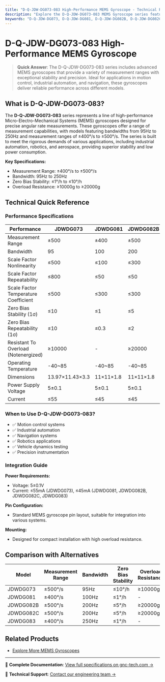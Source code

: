 ```yaml
---
title: "D-Q-JDW-DG073-083 High-Performance MEMS Gyroscope - Technical Reference"
description: "Explore the D-Q-JDW-DG073-083 MEMS Gyroscope series featuring multiple measurement ranges, superior stability, and precision for demanding applications."
keywords: "D-Q-JDW-DG073, D-Q-JDW-DG081, D-Q-JDW-DG082B, D-Q-JDW-DG082C, D-Q-JDW-DG083, MEMS Gyroscope, High-Performance Gyroscopes"
---
```


# D-Q-JDW-DG073-083 High-Performance MEMS Gyroscope

> **Quick Answer**: The D-Q-JDW-DG073-083 series includes advanced MEMS gyroscopes that provide a variety of measurement ranges with exceptional stability and precision. Ideal for applications in motion control, industrial automation, and navigation, these gyroscopes deliver reliable performance across different models.

## What is D-Q-JDW-DG073-083?

The **D-Q-JDW-DG073-083** series represents a line of high-performance Micro-Electro-Mechanical Systems (MEMS) gyroscopes designed for precise angular rate measurements. These gyroscopes offer a range of measurement capabilities, with models featuring bandwidths from 95Hz to 250Hz and measurement ranges of ±400°/s to ±500°/s. The series is built to meet the rigorous demands of various applications, including industrial automation, robotics, and aerospace, providing superior stability and low power consumption.

**Key Specifications:**
- Measurement Range: ±400°/s to ±500°/s
- Bandwidth: 95Hz to 250Hz
- Zero Bias Stability: ≤1°/h to ≤10°/h
- Overload Resistance: ≥10000g to ≥20000g

## Technical Quick Reference

### Performance Specifications
| Performance | JDWDG073 | JDWDG081 | JDWDG082B | JDWDG082C | JDWDG083 | Unit |
| --- | --- | --- | --- | --- | --- | --- |
| Measurement Range | ±500 | ±400 | ±500 | ±500 | ±400 | °/s |
| Bandwidth | 95 | 100 | 200 | 200 | 250 | Hz |
| Scale Factor Nonlinearity | ≤500 | ≤100 | ≤300 | ≤300 | ≤100 | ppm |
| Scale Factor Repeatability | ≤800 | ≤50 | ≤50 | ≤50 | ≤30 | ppm |
| Scale Factor Temperature Coefficient | ≤500 | ≤300 | ≤300 | ≤300 | ≤100 | ppm/°C |
| Zero Bias Stability (1σ) | ≤10 | ≤1 | ≤5 | ≤5 | ≤1 | °/h |
| Zero Bias Repeatability (1σ) | ≤10 | ≤0.3 | ≤2 | ≤2 | ≤0.3 | °/h |
| Resistant To Overload (Notenergized) | ≥10000 | - | ≥20000 | ≥20000 | - | g |
| Operating Temperature | -40~85 | -40~85 | -40~85 | -40~85 | -40~85 | °C |
| Dimensions | 13.97×11.43×3.3 | 11×11×1.8 | 11×11×1.8 | 11×11×1.8 | 11×11×1.8 | mm³ |
| Power Supply Voltage | 5±0.1 | 5±0.1 | 5±0.1 | 5±0.1 | 5±0.1 | V |
| Current | ≤55 | ≤45 | ≤45 | ≤45 | ≤45 | mA |

### When to Use D-Q-JDW-DG073-083?
- ✅ Motion control systems
- ✅ Industrial automation
- ✅ Navigation systems
- ✅ Robotics applications
- ✅ Vehicle dynamics testing
- ✅ Precision instrumentation

### Integration Guide
**Power Requirements:**
- Voltage: 5±0.1V
- Current: ≤55mA (JDWDG073), ≤45mA (JDWDG081, JDWDG082B, JDWDG082C, JDWDG083)

**Pin Configuration:**
- Standard MEMS gyroscope pin layout, suitable for integration into various systems.

**Mounting:**
- Designed for compact installation with high overload resistance.

## Comparison with Alternatives
| Model | Measurement Range | Bandwidth | Zero Bias Stability | Overload Resistance |
|-------|-------------------|-----------|---------------------|---------------------|
| JDWDG073 | ±500°/s | 95Hz | ≤10°/h | ≥10000g |
| JDWDG081 | ±400°/s | 100Hz | ≤1°/h | - |
| JDWDG082B | ±500°/s | 200Hz | ≤5°/h | ≥20000g |
| JDWDG082C | ±500°/s | 200Hz | ≤5°/h | ≥20000g |
| JDWDG083 | ±400°/s | 250Hz | ≤1°/h | - |

## Related Products
- [Explore More MEMS Gyroscopes](https://www.gnc-tech.com/products/mems-gyroscope-advanced-dg073-083/)

---

📘 **Complete Documentation**: [View full specifications on gnc-tech.com →](https://www.gnc-tech.com/products/mems-gyroscope-advanced-dg073-083/)

💬 **Technical Support**: [Contact our engineering team →](https://www.gnc-tech.com/contact)